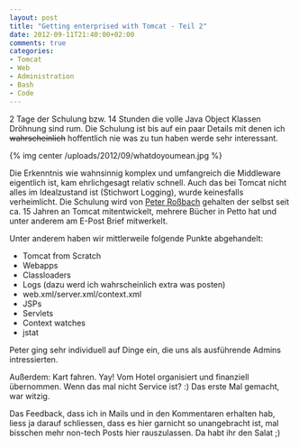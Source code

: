 ```yaml
---
layout: post
title: "Getting enterprised with Tomcat - Teil 2"
date: 2012-09-11T21:40:00+02:00
comments: true
categories:
- Tomcat
- Web
- Administration
- Bash
- Code
---
```


2 Tage der Schulung bzw. 14 Stunden die volle Java Object Klassen Dröhnung sind rum.
Die Schulung ist bis auf ein paar Details mit denen ich
<strike>wahrscheinlich</strike> hoffentlich nie was zu tun
haben werde sehr interessant.

{% img center /uploads/2012/09/whatdoyoumean.jpg %}

Die Erkenntnis wie wahnsinnig komplex und umfangreich die Middleware eigentlich
ist, kam ehrlichgesagt relativ schnell. Auch das bei Tomcat nicht alles im
Idealzustand ist (Stichwort Logging), wurde keinesfalls verheimlicht.
Die Schulung wird von [Peter Roßbach](http://www.objektpark.org/)
gehalten der selbst seit ca. 15 Jahren an Tomcat mitentwickelt, mehrere Bücher
in Petto hat und unter anderem am E-Post Brief mitwerkelt.

Unter anderem haben wir mittlerweile folgende Punkte abgehandelt:

* Tomcat from Scratch
* Webapps
* Classloaders
* Logs (dazu werd ich wahrscheinlich extra was posten)
* web.xml/server.xml/context.xml
* JSPs
* Servlets
* Context watches
* jstat

Peter ging sehr individuell auf Dinge ein, die uns als ausführende Admins
intressierten.

Außerdem: Kart fahren. Yay! Vom Hotel organisiert und finanziell übernommen.
Wenn das mal nicht Service ist? :) Das erste Mal gemacht, war witzig.

Das Feedback, dass ich in Mails und in den Kommentaren erhalten hab, liess ja
darauf schliessen, dass es hier garnicht so unangebracht ist, mal bisschen mehr
non-tech Posts hier rauszulassen. Da habt ihr den Salat ;)

